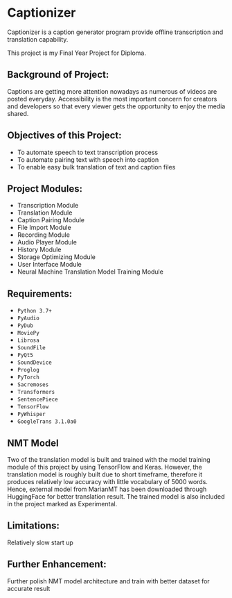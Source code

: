 # Captionizer
Captionizer is a caption generator program provide offline transcription and translation capability.

This project is my Final Year Project for Diploma.

## Background of Project:
Captions are getting more attention nowadays as numerous of videos are posted everyday. 
Accessibility is the most important concern for creators and developers so that every viewer gets the opportunity to enjoy the media shared.

## Objectives of this Project:
- To automate speech to text transcription process
- To automate pairing text with speech into caption
- To enable easy bulk translation of text and caption files

## Project Modules:
- Transcription Module
- Translation Module
- Caption Pairing Module
- File Import Module
- Recording Module
- Audio Player Module
- History Module
- Storage Optimizing Module
- User Interface Module
- Neural Machine Translation Model Training Module

## Requirements:
- `Python 3.7+`
- `PyAudio`
- `PyDub`
- `MoviePy`
- `Librosa`
- `SoundFile`
- `PyQt5`
- `SoundDevice`
- `Proglog`
- `PyTorch`
- `Sacremoses`
- `Transformers`
- `SentencePiece`
- `TensorFlow`
- `PyWhisper`
- `GoogleTrans 3.1.0a0`

## NMT Model
Two of the translation model is built and trained with the model training module of this project by using TensorFlow and Keras.
However, the translation model is roughly built due to short timeframe, therefore it produces relatively low accuracy with little vocabulary of 5000 words.
Hence, external model from MarianMT has been downloaded through HuggingFace for better translation result.
The trained model is also included in the project marked as Experimental.

## Limitations:
Relatively slow start up

## Further Enhancement:
Further polish NMT model architecture and train with better dataset for accurate result
